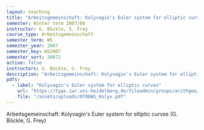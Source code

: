 ```yaml
---
layout: teaching
title: "Arbeitsgemeinschaft: Kolyvagin's Euler system for elliptic curves (G. Böckle, G. Frey)"
semester: Winter term 2007/08
instructor: G. Böckle, G. Frey
course_type: Arbeitsgemeinschaft
semester_term: WS
semester_year: 2007
semester_key: WS2007
semester_sort: 20072
active: false
instructors: G. Böckle, G. Frey
description: "Arbeitsgemeinschaft: Kolyvagin's Euler system for elliptic curves (G. Böckle, G. Frey)"
pdfs:
  - label: "Kolyvagin's Euler system for elliptic curves"
    url: "https://typo.iwr.uni-heidelberg.de/fileadmin/groups/arithgeo/templates/data/Hauptseminare/0708WS_Kolyv.pdf"
    file: "/assets/uploads/0708WS_Kolyv.pdf"
---
```


Arbeitsgemeinschaft: Kolyvagin's Euler system for elliptic curves (G. Böckle, G. Frey)

